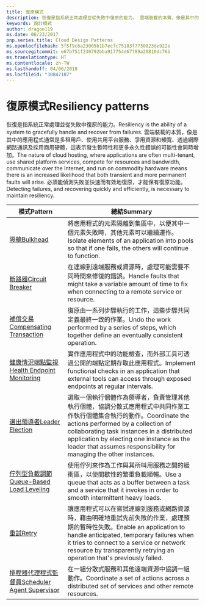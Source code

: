 ```yaml
---
title: 復原模式
description: 恢復是指系統正常處理並從失敗中復原的能力。 雲端裝載的本質，像是其中的應用程式通常是多租用戶、使用共用平台服務、爭用資源和頻寬、透過網際網路通訊及採用商用硬體，這表示發生暫時性和更多永久性錯誤的可能性會同時增加。 必須能偵測失敗並快速而有效地復原，才能保有復原功能。
keywords: 設計模式
author: dragon119
ms.date: 06/23/2017
pnp.series.title: Cloud Design Patterns
ms.openlocfilehash: 5f5f9c6a23005b1b7ecfc75183f7730823de922e
ms.sourcegitcommit: e67b751f230792bba917754d67789a20810dc76b
ms.translationtype: HT
ms.contentlocale: zh-TW
ms.lasthandoff: 04/06/2018
ms.locfileid: "30847187"
---
```

# <a name="resiliency-patterns"></a><span data-ttu-id="c8625-106">復原模式</span><span class="sxs-lookup"><span data-stu-id="c8625-106">Resiliency patterns</span></span>

<span data-ttu-id="c8625-107">恢復是指系統正常處理並從失敗中復原的能力。</span><span class="sxs-lookup"><span data-stu-id="c8625-107">Resiliency is the ability of a system to gracefully handle and recover from failures.</span></span> <span data-ttu-id="c8625-108">雲端裝載的本質，像是其中的應用程式通常是多租用戶、使用共用平台服務、爭用資源和頻寬、透過網際網路通訊及採用商用硬體，這表示發生暫時性和更多永久性錯誤的可能性會同時增加。</span><span class="sxs-lookup"><span data-stu-id="c8625-108">The nature of cloud hosting, where applications are often multi-tenant, use shared platform services, compete for resources and bandwidth, communicate over the Internet, and run on commodity hardware means there is an increased likelihood that both transient and more permanent faults will arise.</span></span> <span data-ttu-id="c8625-109">必須能偵測失敗並快速而有效地復原，才能保有復原功能。</span><span class="sxs-lookup"><span data-stu-id="c8625-109">Detecting failures, and recovering quickly and efficiently, is necessary to maintain resiliency.</span></span>


|                            <span data-ttu-id="c8625-110">模式</span><span class="sxs-lookup"><span data-stu-id="c8625-110">Pattern</span></span>                             |                                                                                                      <span data-ttu-id="c8625-111">總結</span><span class="sxs-lookup"><span data-stu-id="c8625-111">Summary</span></span>                                                                                                       |
|----------------------------------------------------------------|--------------------------------------------------------------------------------------------------------------------------------------------------------------------------------------------------------------------|
|                   [<span data-ttu-id="c8625-112">隔艙</span><span class="sxs-lookup"><span data-stu-id="c8625-112">Bulkhead</span></span>](../bulkhead.md)                   |                                                     <span data-ttu-id="c8625-113">將應用程式的元素隔離到集區中，以便其中一個元素失敗時，其他元素可以繼續運作。</span><span class="sxs-lookup"><span data-stu-id="c8625-113">Isolate elements of an application into pools so that if one fails, the others will continue to function.</span></span>                                                      |
|            [<span data-ttu-id="c8625-114">斷路器</span><span class="sxs-lookup"><span data-stu-id="c8625-114">Circuit Breaker</span></span>](../circuit-breaker.md)            |                                                  <span data-ttu-id="c8625-115">在連線到遠端服務或資源時，處理可能需要不同時間來修復的錯誤。</span><span class="sxs-lookup"><span data-stu-id="c8625-115">Handle faults that might take a variable amount of time to fix when connecting to a remote service or resource.</span></span>                                                   |
|   [<span data-ttu-id="c8625-116">補償交易</span><span class="sxs-lookup"><span data-stu-id="c8625-116">Compensating Transaction</span></span>](../compensating-transaction.md)   |                                                      <span data-ttu-id="c8625-117">復原由一系列步驟執行的工作，這些步驟共同定義最終一致的作業。</span><span class="sxs-lookup"><span data-stu-id="c8625-117">Undo the work performed by a series of steps, which together define an eventually consistent operation.</span></span>                                                       |
| [<span data-ttu-id="c8625-118">健康情況端點監視</span><span class="sxs-lookup"><span data-stu-id="c8625-118">Health Endpoint Monitoring</span></span>](../health-endpoint-monitoring.md) |                                            <span data-ttu-id="c8625-119">實作應用程式中的功能檢查，而外部工具可透過公開的端點定期存取此應用程式。</span><span class="sxs-lookup"><span data-stu-id="c8625-119">Implement functional checks in an application that external tools can access through exposed endpoints at regular intervals.</span></span>                                            |
|            [<span data-ttu-id="c8625-120">選出領導者</span><span class="sxs-lookup"><span data-stu-id="c8625-120">Leader Election</span></span>](../leader-election.md)            | <span data-ttu-id="c8625-121">選取一個執行個體作為領導者，負責管理其他執行個體，協調分散式應用程式中共同作業工作執行個體集合執行的動作。</span><span class="sxs-lookup"><span data-stu-id="c8625-121">Coordinate the actions performed by a collection of collaborating task instances in a distributed application by electing one instance as the leader that assumes responsibility for managing the other instances.</span></span> |
|  [<span data-ttu-id="c8625-122">佇列型負載調節</span><span class="sxs-lookup"><span data-stu-id="c8625-122">Queue-Based Load Leveling</span></span>](../queue-based-load-leveling.md)  |                                            <span data-ttu-id="c8625-123">使用佇列來作為工作與其所叫用服務之間的緩衝區，以使間歇性的繁重負載順暢。</span><span class="sxs-lookup"><span data-stu-id="c8625-123">Use a queue that acts as a buffer between a task and a service that it invokes in order to smooth intermittent heavy loads.</span></span>                                             |
|                      [<span data-ttu-id="c8625-124">重試</span><span class="sxs-lookup"><span data-stu-id="c8625-124">Retry</span></span>](../retry.md)                      |             <span data-ttu-id="c8625-125">讓應用程式可以在嘗試連線到服務或網路資源時，藉由明確地重試先前失敗的作業，處理預期的暫時性失敗。</span><span class="sxs-lookup"><span data-stu-id="c8625-125">Enable an application to handle anticipated, temporary failures when it tries to connect to a service or network resource by transparently retrying an operation that's previously failed.</span></span>             |
| [<span data-ttu-id="c8625-126">排程器代理程式監督員</span><span class="sxs-lookup"><span data-stu-id="c8625-126">Scheduler Agent Supervisor</span></span>](../scheduler-agent-supervisor.md) |                                                            <span data-ttu-id="c8625-127">在一組分散式服務和其他遠端資源中協調一組動作。</span><span class="sxs-lookup"><span data-stu-id="c8625-127">Coordinate a set of actions across a distributed set of services and other remote resources.</span></span>                                                            |

